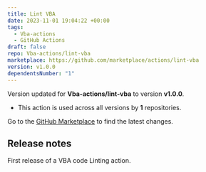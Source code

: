 ```yaml
---
title: Lint VBA
date: 2023-11-01 19:04:22 +00:00
tags:
  - Vba-actions
  - GitHub Actions
draft: false
repo: Vba-actions/lint-vba
marketplace: https://github.com/marketplace/actions/lint-vba
version: v1.0.0
dependentsNumber: "1"
---
```



Version updated for **Vba-actions/lint-vba** to version **v1.0.0**.
- This action is used across all versions by **1** repositories.

Go to the [GitHub Marketplace](https://github.com/marketplace/actions/lint-vba) to find the latest changes.

## Release notes

First release of a VBA code Linting action.
